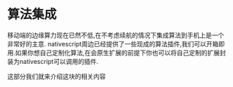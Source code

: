 # 算法集成

移动端的边缘算力现在已然不低,在不考虑续航的情况下集成算法到手机上是一个非常好的主意. nativescript周边已经提供了一些现成的算法插件,我们可以开箱即用.如果你想自己定制化算法,在会原生扩展的前提下你也可以将自己定制的扩展封装为nativescript可以调用的插件.



这部分我们就来介绍这块的相关内容
